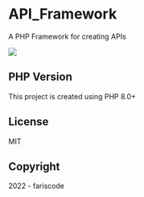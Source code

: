 # API_Framework

A PHP Framework for creating APIs

![](http://jwt.io/img/badge-compatible.svg)

## PHP Version

This project is created using PHP 8.0+

## License

MIT

## Copyright

2022 - fariscode
